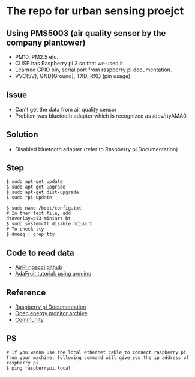 # The repo for urban sensing proejct

## Using PMS5003 (air quality sensor by the company plantower)
- PM10, PM2.5 etc.
- CUSP has Raspberry pi 3 so that we used it.
- Learned GPIO pin, serial port from raspberry pi documentation.
- VVC(5V), GND(Ground), TXD, RXD (pin usage)

## Issue
- Can't get the data from air quality sensor
- Problem was bluetooth adapter which is recognized as /dev/ttyAMA0

## Solution
- Disabled bluetooth adapter (refer to Raspberry pi Documentation)

## Step
```
$ sudo apt-get update
$ sudo apt-get upgrade
$ sudo apt-get dist-upgrade
$ sudo rpi-update

$ sudo nano /boot/config.txt
# In ther text file, add
dtoverlay=pi3-miniart-bt
$ sudo systemctl disable hciuart
# To check tty
$ dmesg | grep tty
```
## Code to read data
- [AirPi rigacci github](https://github.com/RigacciOrg/AirPi)
- [AdaFruit tutorial: using arduino](https://github.com/adafruit/Adafruit-Raspberry-Pi-Python-Code)

## Reference
- [Raspberry pi Documentation](https://www.raspberrypi.org/documentation/configuration/uart.md)
- [Open energy monitor archive](https://openenergymonitor.org/forum-archive/node/12311.html)
- [Community](https://community.home-assistant.io/t/using-bluetooth-and-dtoverlay-pi3-miniuart-bt/63971)

## PS
```
# If you wanna use the local ethernet cable to connect raspberry pi from your machine, following command will give you the ip address of raspberry pi.
$ ping raspberrypi.local
```
